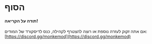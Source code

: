 # הסוף

#### תודה על הקריאה!

אם אתה זקוק לעזרה נוספת או רוצה להצטרף לקהילה, כנס לדיסקורד של המודים:  
[https://discord.gg/monkemod](https://discord.gg/monkemod)